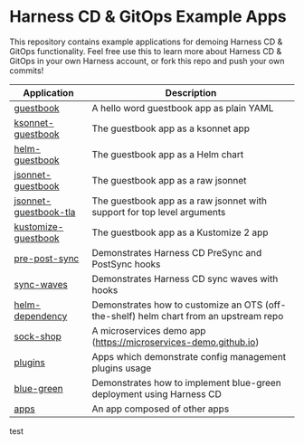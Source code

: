 # Harness CD & GitOps Example Apps

This repository contains example applications for demoing Harness CD & GitOps functionality. Feel free
use this to learn more about Harness CD & GitOps in your own Harness account, or fork this repo and push your own commits!

| Application | Description |
|-------------|-------------|
| [guestbook](guestbook/) | A hello word guestbook app as plain YAML |
| [ksonnet-guestbook](ksonnet-guestbook/) | The guestbook app as a ksonnet app |
| [helm-guestbook](helm-guestbook/) | The guestbook app as a Helm chart |
| [jsonnet-guestbook](jsonnet-guestbook/) | The guestbook app as a raw jsonnet |
| [jsonnet-guestbook-tla](jsonnet-guestbook-tla/) | The guestbook app as a raw jsonnet with support for top level arguments |
| [kustomize-guestbook](kustomize-guestbook/) | The guestbook app as a Kustomize 2 app |
| [pre-post-sync](pre-post-sync/) | Demonstrates Harness CD PreSync and PostSync hooks |
| [sync-waves](sync-waves/) | Demonstrates Harness CD sync waves with hooks |
| [helm-dependency](helm-dependency/) | Demonstrates how to customize an OTS (off-the-shelf) helm chart from an upstream repo |
| [sock-shop](sock-shop/) | A microservices demo app (https://microservices-demo.github.io) |
| [plugins](plugins/) | Apps which demonstrate config management plugins usage |ß
| [blue-green](blue-green/) | Demonstrates how to implement blue-green deployment using Harness CD|
| [apps](apps/) | An app composed of other apps |


test